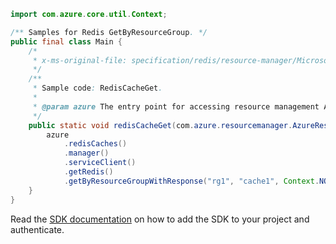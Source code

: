```java
import com.azure.core.util.Context;

/** Samples for Redis GetByResourceGroup. */
public final class Main {
    /*
     * x-ms-original-file: specification/redis/resource-manager/Microsoft.Cache/stable/2021-06-01/examples/RedisCacheGet.json
     */
    /**
     * Sample code: RedisCacheGet.
     *
     * @param azure The entry point for accessing resource management APIs in Azure.
     */
    public static void redisCacheGet(com.azure.resourcemanager.AzureResourceManager azure) {
        azure
            .redisCaches()
            .manager()
            .serviceClient()
            .getRedis()
            .getByResourceGroupWithResponse("rg1", "cache1", Context.NONE);
    }
}
```

Read the [SDK documentation](https://github.com/Azure/azure-sdk-for-java/blob/azure-resourcemanager_2.15.0/sdk/resourcemanager/azure-resourcemanager/README.md) on how to add the SDK to your project and authenticate.
